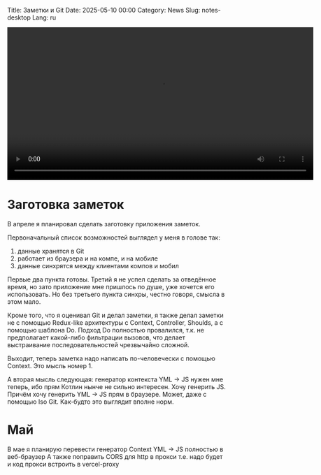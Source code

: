 Title: Заметки и Git
Date: 2025-05-10 00:00
Category: News
Slug: notes-desktop
Lang: ru

<video controls width="700">
    <source src="../../images/2025-05_notes-desktop.mp4" type="video/mp4"/>
</video>

# Заготовка заметок

В апреле я планировал сделать заготовку приложения заметок.

Первоначальный список возможностей выглядел у меня в голове так:
1. данные хранятся в Git
1. работает из браузера и на компе, и на мобиле
1. данные синхрятся между клиентами компов и мобил

Первые два пункта готовы. Третий я не успел сделать за отведённое время, но
зато приложение мне пришлось по душе, уже хочется его использовать. Но без
третьего пункта синхры, честно говоря, смысла в этом мало.

Кроме того, что я оценивал Git и делал заметки, я также делал заметки
не с помощью Redux-like архитектуры с Context, Controller, Shoulds, а
с помощью шаблона Do. Подход Do полностью провалился, т.к. не предполагает
какой-либо фильтрации вызовов, что делает выстраивание последовательностей
чрезвычайно сложной.

Выходит, теперь заметка надо написать по-человечески с помощью Context.
Это мысль номер 1.

А вторая мысль следующая: генератор контекста YML -> JS нужен мне теперь, ибо
прям Котлин нынче не сильно интересен. Хочу генерить JS. Причём хочу генерить
YML -> JS прям в браузере.
Может, даже с помощью Iso Git. Как-будто это выглядит вполне норм.


# Май

В мае я планирую перевести генератор Context YML -> JS полностью в веб-браузер
А также поправить CORS для http в прокси
т.е. надо будет и код прокси встроить в vercel-proxy
